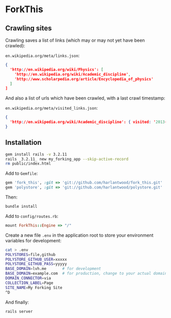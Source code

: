 ForkThis
========

Crawling sites
--------------

Crawling saves a list of links (which may or may not yet have been crawled):

`en.wikipedia.org/meta/links.json`:

```json
{
  'http://en.wikipedia.org/wiki/Physics': [
    'http://en.wikipedia.org/wiki/Academic_discipline',
    'http://www.scholarpedia.org/article/Encyclopedia_of_physics'
  ]
]
```

And also a list of urls which have been crawled, with a last crawl timestamp:

`en.wikipedia.org/meta/visited_links.json`:

```json
{
  'http://en.wikipedia.org/wiki/Academic_discipline': { visited: '2013-03-04T10:39:22+00:00' }  /* DateTime.now.utc.iso8601 */
}
```

Installation
------------

```sh
gem install rails -v 3.2.11
rails _3.2.11_ new my_forking_app --skip-active-record
rm public/index.html
```

Add to `Gemfile`:

```ruby
gem 'fork_this', :git => 'git://github.com/harlantwood/fork_this.git'
gem 'polystore', :git => 'git://github.com/harlantwood/polystore.git'
```

Then:

```sh
bundle install
```

Add to `config/routes.rb`:

```ruby
mount ForkThis::Engine => "/"
```

Create a new file `.env` in the application root to store your environment variables for
development:

```sh
cat > .env
POLYSTORES=file,github
POLYSTORE_GITHUB_USER=xxxxx
POLYSTORE_GITHUB_PASS=yyyyy
BASE_DOMAIN=lvh.me       # for development
BASE_DOMAIN=example.com  # for production, change to your actual domain
DOMAIN_CONNECTOR=via
COLLECTION_LABEL=Page
SITE_NAME=My Forking Site
^D
```

And finally: 

```sh
rails server
```

